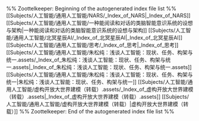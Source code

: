 %% Zoottelkeeper: Beginning of the autogenerated index file list  %%
 [[Subjects/人工智能/通用人工智能/NARS/_Index_of_NARS|_Index_of_NARS]]
 [[Subjects/人工智能/通用人工智能/一种能阅读和对话的类脑智能意识系统的设想与架构|一种能阅读和对话的类脑智能意识系统的设想与架构]]
 [[Subjects/人工智能/通用人工智能/北冥星辰AI/_Index_of_北冥星辰AI|_Index_of_北冥星辰AI]]
 [[Subjects/人工智能/通用人工智能/思考/_Index_of_思考|_Index_of_思考]]
 [[Subjects/人工智能/通用人工智能/朱松纯：浅谈人工智能：现状、任务、构架与统一.assets/_Index_of_朱松纯：浅谈人工智能：现状、任务、构架与统一.assets|_Index_of_朱松纯：浅谈人工智能：现状、任务、构架与统一.assets]]
 [[Subjects/人工智能/通用人工智能/朱松纯：浅谈人工智能：现状、任务、构架与统一|朱松纯：浅谈人工智能：现状、任务、构架与统一]]
 [[Subjects/人工智能/通用人工智能/虚构开放大世界建模（转载）.assets/_Index_of_虚构开放大世界建模（转载）.assets|_Index_of_虚构开放大世界建模（转载）.assets]]
 [[Subjects/人工智能/通用人工智能/虚构开放大世界建模（转载）|虚构开放大世界建模（转载）]]
%% Zoottelkeeper: End of the autogenerated index file list  %%
